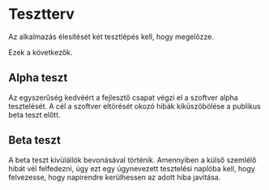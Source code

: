 # Tesztterv

Az alkalmazás élesítését két tesztlépés kell, hogy megelőzze.

Ezek a következők.

## Alpha teszt

Az egyszerűség kedvéért a fejlesztő csapat végzi el a szoftver alpha
tesztelését. A cél a szoftver eltörését okozó hibák kiküszöbölése
a publikus beta teszt előtt.

## Beta teszt

A beta teszt kívülállók bevonásával történik. Amennyiben a külső szemlélő hibát
vél felfedezni, úgy ezt egy úgynevezett tesztelési naplóba kell, hogy
felvezesse, hogy napirendre kerülhessen az adott hiba javítása.
